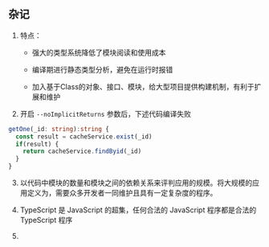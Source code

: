 ## 杂记



1. 特点：

   - 强大的类型系统降低了模块阅读和使用成本

   - 编译期进行静态类型分析，避免在运行时报错
   - 加入基于Class的对象、接口、模块，给大型项目提供构建机制，有利于扩展和维护



2. 开启 ```--noImplicitReturns``` 参数后，下述代码编译失败

```typescript
getOne(_id: string):string {
  const result = cacheService.exist(_id)
  if(result) {
    return cacheService.findByid(_id)
  }
}
```



3. 以代码中模块的数量和模块之间的依赖关系来评判应用的规模。将大规模的应用定义为，需要众多开发者一同维护且具有一定复杂度的程序。



4. TypeScript 是 JavaScript 的超集，任何合法的 JavaScript 程序都是合法的 TypeScript 程序



5. 